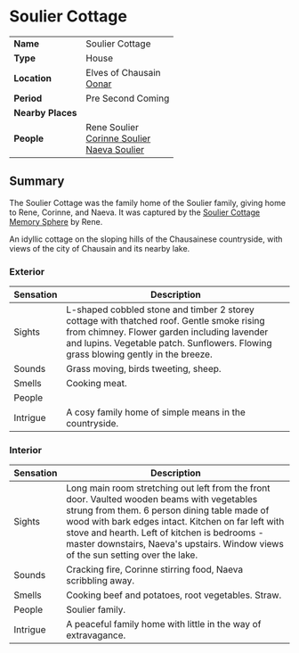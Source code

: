 # Soulier Cottage

|||
| --- | --- |
| **Name** | Soulier Cottage | place.4
| **Type** | House |
| **Location** | Elves of Chausain<br>[Oonar](../../../planes/oonar.md) |
| **Period** | Pre Second Coming |
| **Nearby Places** | |
| **People** | Rene Soulier<br>[Corinne Soulier](../../../characters/corinne-soulier.md)<br>[Naeva Soulier](../../../characters/naeva-soulier.md) |

## Summary

The Soulier Cottage was the family home of the Soulier family, giving home to Rene, Corinne, and Naeva. It was captured by the [Soulier Cottage Memory Sphere](../../../items/memory-spheres/soulier-cottage-memory-sphere.md) by Rene.

An idyllic cottage on the sloping hills of the Chausainese countryside, with views of the city of Chausain and its nearby lake.

### Exterior

| Sensation | Description |
| ---- | --- |
| Sights | L-shaped cobbled stone and timber 2 storey cottage with thatched roof. Gentle smoke rising from chimney. Flower garden including lavender and lupins. Vegetable patch. Sunflowers. Flowing grass blowing gently in the breeze. |
| Sounds | Grass moving, birds tweeting, sheep. |
| Smells | Cooking meat. |
| People | |
| Intrigue | A cosy family home of simple means in the countryside. |

### Interior

| Sensation | Description |
| ---- | --- |
| Sights | Long main room stretching out left from the front door. Vaulted wooden beams with vegetables strung from them. 6 person dining table made of wood with bark edges intact. Kitchen on far left with stove and hearth. Left of kitchen is bedrooms - master downstairs, Naeva's upstairs. Window views of the sun setting over the lake. |
| Sounds | Cracking fire, Corinne stirring food, Naeva scribbling away. |
| Smells | Cooking beef and potatoes, root vegetables. Straw. |
| People | Soulier family. |
| Intrigue | A peaceful family home with little in the way of extravagance. |
